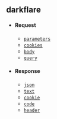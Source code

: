 ## darkflare

- #### Request
  - [`parameters`]()
  - [`cookies`]()
  - [`body`]()
  - [`query`]()

- #### Response
  - [`json`]()
  - [`text`]()
  - [`cookie`]()
  - [`code`]()
  - [`header`]()
